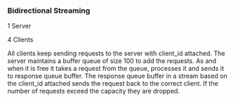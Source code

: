 ### Bidirectional Streaming

1 Server

4 Clients

All clients keep sending requests to the server with client_id attached.
The server maintains a buffer queue of size 100 to add the requests. As and when it is free it takes a request from the queue, processes it and
sends it to response queue buffer. The response queue buffer in a stream based on the client_id attached sends the request back to the correct client.
If the number of requests exceed the capacity they are dropped.
